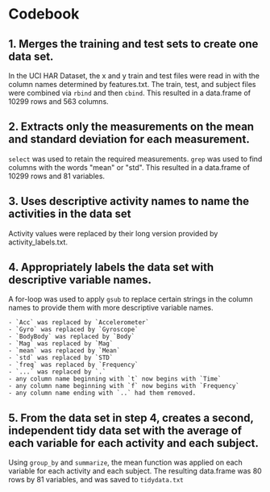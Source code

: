 # Codebook

## 1. Merges the training and test sets to create one data set.

In the UCI HAR Dataset, the x and y train and test files were read in with the column names determined by features.txt. The train, test, and subject files were combined via `rbind` and then `cbind`. This resulted in a data.frame of 10299 rows and 563 columns. 

## 2. Extracts only the measurements on the mean and standard deviation for each measurement.

`select` was used to retain the required measurements. `grep` was used to find columns with the words "mean" or "std". This resulted in a data.frame of 10299 rows and 81 variables.

## 3. Uses descriptive activity names to name the activities in the data set

Activity values were replaced by their long version provided by activity_labels.txt.

## 4. Appropriately labels the data set with descriptive variable names.

A for-loop was used to apply `gsub` to replace certain strings in the column names to provide them with more descriptive variable names. 

    - `Acc` was replaced by `Accelerometer`
    - `Gyro` was replaced by `Gyroscope`
    - `BodyBody` was replaced by `Body`
    - `Mag` was replaced by `Mag`
    - `mean` was replaced by `Mean`
    - `std` was replaced by `STD`
    - `freq` was replaced by `Frequency`
    - `...` was replaced by `.`
    - any column name beginning with `t` now begins with `Time`
    - any column name beginning with `f` now begins with `Frequency`
    - any column name ending with `..` had them removed.

## 5. From the data set in step 4, creates a second, independent tidy data set with the average of each variable for each activity and each subject.

Using `group_by` and `summarize`, the mean function was applied on each variable for each activity and each subject. The resulting data.frame was 80 rows by 81 variables, and was saved to `tidydata.txt`
